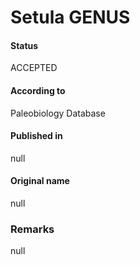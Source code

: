 Setula GENUS
=======

#### Status
ACCEPTED

#### According to
Paleobiology Database

#### Published in
null

#### Original name
null

### Remarks
null